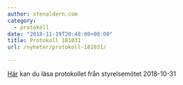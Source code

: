 ```yaml
---
author: stenaldern.com
category:
  - protokoll
date: "2018-11-19T20:48:00+00:00"
title: Protokoll 181031
url: /nyheter/protokoll-181031/

---
```

[Här](/wp-content/uploads/2018/11/Protokoll-styrelsemöte-20181031.pdf "Protokoll") kan du läsa protokollet från styrelsemötet 2018-10-31
